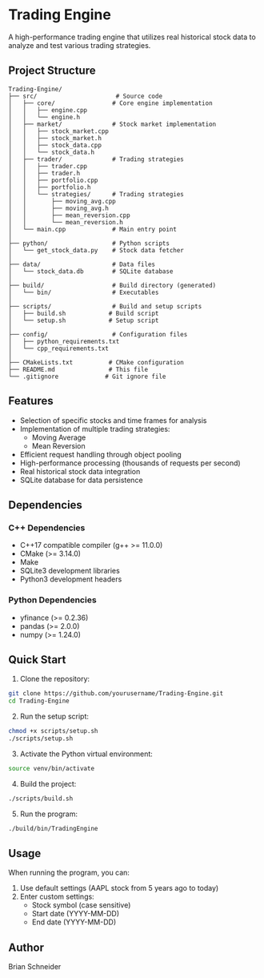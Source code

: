 # Trading Engine

A high-performance trading engine that utilizes real historical stock data to analyze and test various trading strategies.

## Project Structure

```
Trading-Engine/
├── src/                      # Source code
│   ├── core/                # Core engine implementation
│   │   ├── engine.cpp
│   │   └── engine.h
│   ├── market/              # Stock market implementation
│   │   ├── stock_market.cpp
│   │   ├── stock_market.h
│   │   ├── stock_data.cpp
│   │   └── stock_data.h
│   ├── trader/              # Trading strategies
│   │   ├── trader.cpp
│   │   ├── trader.h
│   │   ├── portfolio.cpp
│   │   ├── portfolio.h
│   │   └── strategies/      # Trading strategies
│   │       ├── moving_avg.cpp
│   │       ├── moving_avg.h
│   │       ├── mean_reversion.cpp
│   │       └── mean_reversion.h
│   └── main.cpp             # Main entry point
│
├── python/                  # Python scripts
│   └── get_stock_data.py    # Stock data fetcher
│
├── data/                    # Data files
│   └── stock_data.db        # SQLite database
│
├── build/                   # Build directory (generated)
│   └── bin/                 # Executables
│
├── scripts/                 # Build and setup scripts
│   ├── build.sh            # Build script
│   └── setup.sh            # Setup script
│
├── config/                  # Configuration files
│   ├── python_requirements.txt
│   └── cpp_requirements.txt
│
├── CMakeLists.txt          # CMake configuration
├── README.md               # This file
└── .gitignore             # Git ignore file
```

## Features

- Selection of specific stocks and time frames for analysis
- Implementation of multiple trading strategies:
  - Moving Average
  - Mean Reversion
- Efficient request handling through object pooling
- High-performance processing (thousands of requests per second)
- Real historical stock data integration
- SQLite database for data persistence

## Dependencies

### C++ Dependencies
- C++17 compatible compiler (g++ >= 11.0.0)
- CMake (>= 3.14.0)
- Make
- SQLite3 development libraries
- Python3 development headers

### Python Dependencies
- yfinance (>= 0.2.36)
- pandas (>= 2.0.0)
- numpy (>= 1.24.0)

## Quick Start

1. Clone the repository:
```bash
git clone https://github.com/yourusername/Trading-Engine.git
cd Trading-Engine
```

2. Run the setup script:
```bash
chmod +x scripts/setup.sh
./scripts/setup.sh
```

3. Activate the Python virtual environment:
```bash
source venv/bin/activate
```

4. Build the project:
```bash
./scripts/build.sh
```

5. Run the program:
```bash
./build/bin/TradingEngine
```

## Usage

When running the program, you can:
1. Use default settings (AAPL stock from 5 years ago to today)
2. Enter custom settings:
   - Stock symbol (case sensitive)
   - Start date (YYYY-MM-DD)
   - End date (YYYY-MM-DD)

## Author

Brian Schneider
